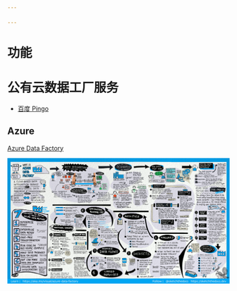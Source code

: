 ```yaml
---

---
```


# 功能



# 公有云数据工厂服务

- [百度 Pingo](https://cloud.baidu.com/doc/PINGO/index.html)

## Azure

[Azure Data Factory](https://azure.microsoft.com/zh-cn/products/data-factory/)

![data-factory-visual-guide](data-factory/data-factory-visual-guide.png)